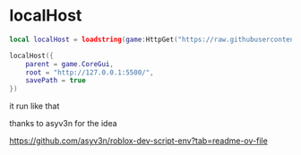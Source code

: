 # localHost

```lua
local localHost = loadstring(game:HttpGet("https://raw.githubusercontent.com/idonthaveoneatm/lua/normal/localHost/bundle.lua"))()

localHost({
    parent = game.CoreGui,
    root = "http://127.0.0.1:5500/",
    savePath = true
})
```
it run like that


thanks to asyv3n for the idea 

https://github.com/asyv3n/roblox-dev-script-env?tab=readme-ov-file
